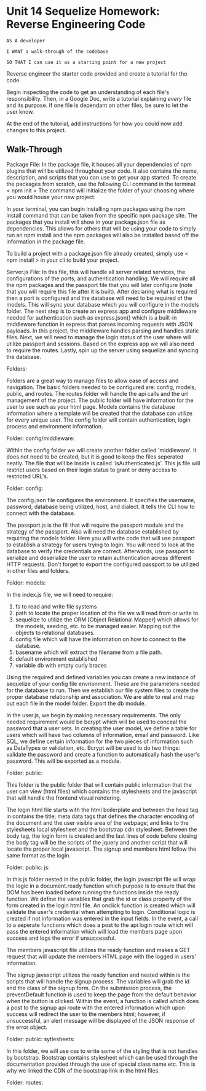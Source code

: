 # Unit 14 Sequelize Homework: Reverse Engineering Code

```
AS A developer

I WANT a walk-through of the codebase

SO THAT I can use it as a starting point for a new project
```

Reverse engineer the starter code provided and create a tutorial for the code.

Begin inspecting the code to get an understanding of each file's responsibility. Then, in a Google Doc, write a tutorial explaining *every* file and its purpose. If one file is dependant on other files, be sure to let the user know.

At the end of the tutorial, add instructions for how you could now add changes to this project.

## Walk-Through

Package File:
In the package file, it houses all your dependencies of npm plugins that will be utilized throughout your code. It also contains the name, description, and scripts that you can use to get your app started.
To create the packages from scratch, use the following CLI command in the terminal: < npm init >
The command will initialize the folder of your choosing where you would house your new project.

In your terminal, you can begin installing npm packages using the npm install command that can be taken from the specific npm package site. The packages that you install will show in your package.json file as dependencies. This allows for others that will be using your code to simply run an npm install and the npm packages will also be installed based off the information in the package file.

To build a project with a package.json file already created, simply use < npm install > in your cli to build your project.

Server.js File:
In this file, this will handle all server related services, the configurations of the ports, and authentication handling.
We will require all the npm packages and the passport file that you will later configure (note that you will require this file after it is built).
After declaring what is required then a port is configured and the database will need to be required of the models. This will sync your database which you will configure in the models folder. 
The next step is to create an express app and configure middleware needed for authentication such as express.json() which is a built-in middleware function in express that parses incoming requests with JSON payloads. In this project, the middleware handles parsing and handles static files.
Next, we will need to manage the login status of the user where will utilize passport and sessions. Based on the express app we will also need to require the routes.
Lastly, spin up the server using sequelize and syncing the database.

Folders:

Folders are a great way to manage files to allow ease of access and navigation. The basic folders needed to be configured are: config, models, public, and routes. The routes folder will handle the api calls and the url management of the project. The public folder will have information for the user to see such as your html page. Models contains the database information where a template will be created that the database can utilize for every unique user. The config folder will contain authentication, login process and environment information.

Folder: config/middleware:

Within the config folder we will create another folder called 'middleware'. It does not need to be created, but it is good to keep the files seperated neatly. The file that will be inside is called 'isAuthenticated.js'. This js file will restrict users based on their login status to grant or deny access to restricted URL's.

Folder: config:

The config.json file configures the environment. It specifies the username, password, database being utilized, host, and dialect. It tells the CLI how to connect with the database.

The passport.js is the fill that will require the passport module and the strategy of the passport. Also will need the database established by requiring the models folder. Here you will write code that will use passport to establish a strategy for users trying to login. You will need to look at the database to verify the credentials are correct. Afterwards, use passport to serialize and deserialize the user to retain authentication across different HTTP requests. Don't forget to export the configured passport to be utilized in other files and folders.

Folder: models:

In the index.js file, we will need to require:
1. fs to read and write file systems
2. path to locate the proper location of the file we will read from or write to.
3. sequelize to utilize the ORM [Object Relational Mapper] which allows for the models, seeding, etc. to be managed easier. Mapping out the objects to relational databases.
4. config file which will have the information on how to connect to the database.
5. basename which will extract the filename from a file path.
6. default environment established
7. variable db with empty curly braces

Using the required and defined variables you can create a new instance of sequelize of your config file envrionment. These are the parameters needed for the database to run. Then we establish our file system files to create the proper database relationship and association. We are able to real and map out each file in the model folder. Export the db module.

In the user.js, we begin by making necessary requirements. The only needed requirement would be bcrypt which will be used to conceal the password that a user sets. In creating the user model, we define a table for users which will have two columns of information, email and password. Like SQL, we define certain information for the two pieces of information such as DataTypes or validation, etc. Bcrypt will be used to do two things: validate the password and create a function to automatically hash the user's password. This will be exported as a module.

Folder: public:

This folder is the public folder that will contain public information that the user can view (html files) which contains the stylesheets and the javascript that will handle the frontend visual rendering.

The login html file starts with the html boilerplate and between the head tag in contains the title; meta data tags that defines the character encoding of the document and the user visible area of the webpage; and links to the stylesheets local stylesheet and the bootstrap cdn stylesheet. Between the body tag, the login form is created and the last lines of code before closing the body tag will be the scripts of the jquery and another script that will locate the proper local javascript. The signup and members html follow the same format as the login.

Folder: public: js:

In this js folder nested in the public folder, the login javascript file will wrap the logic in a document.ready function which purpose is to ensure that the DOM has been loaded before running the functions inside the ready function. We define the variables that grab the id or class property of the form created in the login html file. An onclick function is created which will validate the user's credential when attempting to login. Conditional logic is created if not information was entered in the input fields. In the event, a call to a seperate functions which does a post to the api login route which will pass the entered information which will load the members page upon success and logs the error if unsuccessful.

The members javascript file utilizes the ready function and makes a GET request that will update the members HTML page with the logged in users' information.

The signup javascript utilizes the ready function and nested within is the scripts that will handle the signup process. The variables will grab the id and the class of the signup form. On the submission process, the preventDefault function is used to keep the page from the default behavior when the button is clicked. Within the event, a function is called which does a post to the signup api route with the entered information which upon success will redirect the user to the members html; however, if unsuccessful, an alert message will be displayed of the JSON response of the error object.

Folder: public: sytlesheets:

In this folder, we will use css to write some of the styling that is not handles by bootstrap. Bootstrap contains stylesheet which can be used through the documentation provided through the use of special class name etc. This is why we linked the CDN of the bootstrap link in the html files.

Folder: routes:

